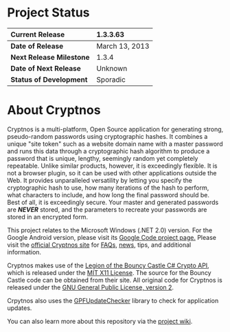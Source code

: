# Project Status #

| **Current Release** | 1.3.3.63 |
|:--------------------|:---------|
| **Date of Release** | March 13, 2013 |
| **Next Release Milestone** | 1.3.4    |
| **Date of Next Release** | Unknown |
| **Status of Development** | Sporadic |

# About Cryptnos #

Cryptnos is a multi-platform, Open Source application for generating strong, pseudo-random passwords using cryptographic hashes. It combines a unique "site token" such as a website domain name with a master password and runs this data through a cryptographic hash algorithm to produce a password that is unique, lengthy, seemingly random yet completely repeatable. Unlike similar products, however, it is exceedingly flexible. It is not a browser plugin, so it can be used with other applications outside the Web. It provides unparalleled versatility by letting you specify the cryptographic hash to use, how many iterations of the hash to perform, what characters to include, and how long the final password should be. Best of all, it is exceedingly secure. Your master and generated passwords are _**NEVER**_ stored, and the parameters to recreate your passwords are stored in an encrypted form.

This project relates to the Microsoft Windows (.NET 2.0) version. For the Google Android version, please visit its [Google Code project page.](http://code.google.com/p/cryptnos-for-android/) Please visit the [official Cryptnos site](http://www.cryptnos.com/) for [FAQs](http://www.cryptnos.com/faq/), [news](http://www.cryptnos.com/news/windows/), tips, and additional information.

Cryptnos makes use of the [Legion of the Bouncy Castle C# Crypto API](http://www.bouncycastle.org/csharp/), which is released under the [MIT X11 License](http://opensource.org/licenses/mit-license.php). The source for the Bouncy Castle code can be obtained from their site. All original code for Cryptnos is released under the [GNU General Public License, version 2](http://www.gnu.org/licenses/old-licenses/gpl-2.0.html).

Crpytnos also uses the [GPFUpdateChecker](https://github.com/gpfjeff/gpfupdatechecker) library to check for application updates.

You can also learn more about this repository via the [project wiki](https://github.com/gpfjeff/cryptnos-for-windows/tree/wiki).
